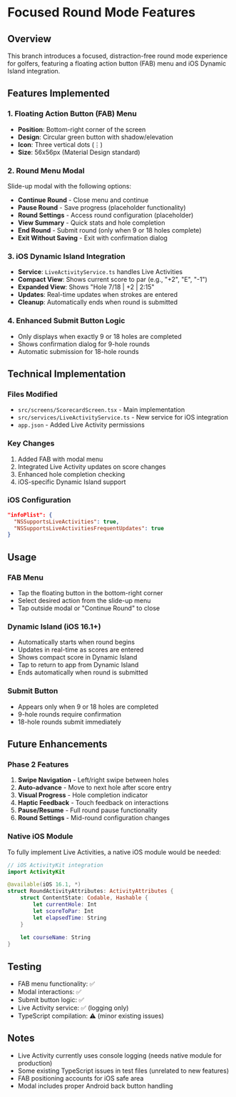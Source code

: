 # Focused Round Mode Features

## Overview
This branch introduces a focused, distraction-free round mode experience for golfers, featuring a floating action button (FAB) menu and iOS Dynamic Island integration.

## Features Implemented

### 1. Floating Action Button (FAB) Menu
- **Position**: Bottom-right corner of the screen
- **Design**: Circular green button with shadow/elevation
- **Icon**: Three vertical dots (⋮)
- **Size**: 56x56px (Material Design standard)

### 2. Round Menu Modal
Slide-up modal with the following options:
- **Continue Round** - Close menu and continue
- **Pause Round** - Save progress (placeholder functionality)
- **Round Settings** - Access round configuration (placeholder)
- **View Summary** - Quick stats and hole completion
- **End Round** - Submit round (only when 9 or 18 holes complete)
- **Exit Without Saving** - Exit with confirmation dialog

### 3. iOS Dynamic Island Integration
- **Service**: `LiveActivityService.ts` handles Live Activities
- **Compact View**: Shows current score to par (e.g., "+2", "E", "-1")
- **Expanded View**: Shows "Hole 7/18 | +2 | 2:15"
- **Updates**: Real-time updates when strokes are entered
- **Cleanup**: Automatically ends when round is submitted

### 4. Enhanced Submit Button Logic
- Only displays when exactly 9 or 18 holes are completed
- Shows confirmation dialog for 9-hole rounds
- Automatic submission for 18-hole rounds

## Technical Implementation

### Files Modified
- `src/screens/ScorecardScreen.tsx` - Main implementation
- `src/services/LiveActivityService.ts` - New service for iOS integration
- `app.json` - Added Live Activity permissions

### Key Changes
1. Added FAB with modal menu
2. Integrated Live Activity updates on score changes
3. Enhanced hole completion checking
4. iOS-specific Dynamic Island support

### iOS Configuration
```json
"infoPlist": {
  "NSSupportsLiveActivities": true,
  "NSSupportsLiveActivitiesFrequentUpdates": true
}
```

## Usage

### FAB Menu
- Tap the floating button in the bottom-right corner
- Select desired action from the slide-up menu
- Tap outside modal or "Continue Round" to close

### Dynamic Island (iOS 16.1+)
- Automatically starts when round begins
- Updates in real-time as scores are entered
- Shows compact score in Dynamic Island
- Tap to return to app from Dynamic Island
- Ends automatically when round is submitted

### Submit Button
- Appears only when 9 or 18 holes are completed
- 9-hole rounds require confirmation
- 18-hole rounds submit immediately

## Future Enhancements

### Phase 2 Features
1. **Swipe Navigation** - Left/right swipe between holes
2. **Auto-advance** - Move to next hole after score entry
3. **Visual Progress** - Hole completion indicator
4. **Haptic Feedback** - Touch feedback on interactions
5. **Pause/Resume** - Full round pause functionality
6. **Round Settings** - Mid-round configuration changes

### Native iOS Module
To fully implement Live Activities, a native iOS module would be needed:
```swift
// iOS ActivityKit integration
import ActivityKit

@available(iOS 16.1, *)
struct RoundActivityAttributes: ActivityAttributes {
    struct ContentState: Codable, Hashable {
        let currentHole: Int
        let scoreToPar: Int
        let elapsedTime: String
    }
    
    let courseName: String
}
```

## Testing
- FAB menu functionality: ✅
- Modal interactions: ✅  
- Submit button logic: ✅
- Live Activity service: ✅ (logging only)
- TypeScript compilation: ⚠️ (minor existing issues)

## Notes
- Live Activity currently uses console logging (needs native module for production)
- Some existing TypeScript issues in test files (unrelated to new features)
- FAB positioning accounts for iOS safe area
- Modal includes proper Android back button handling